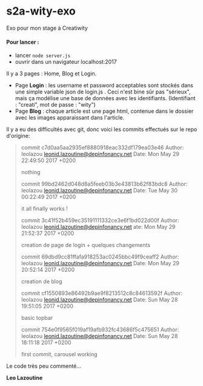 # s2a-wity-exo
Exo pour mon stage à Creatiwity

#### Pour lancer :
* lancer `node server.js`
* ouvrir dans un navigateur localhost:2017

Il y a 3 pages : Home, Blog et Login.

* Page **Login** : les username et password acceptables sont stockés dans une simple variable json de login.js . Ceci n'est bine sûr pas "sérieux", mais ça modélise une base de données avec les identifiants. (Identifiant : "creati", mot de passe : "wity")
* Page **Blog** : chaque article est une page html, contenue dans le dossier avec les images apparaissant dans l'article.

Il y a eu des difficultés avec git, donc voici les commits effectués sur le repo d'origine:

>commit c7d0aa5aa2935ef8880918eac332df179ea03e46
>Author: leolazou <leonid.lazoutine@depinfonancy.net>
>Date:   Mon May 29 22:49:50 2017 +0200
>
>    nothing
>
>commit 99bd2462d048d8a5feeb03b3e43813b62f83bdc8
>Author: leolazou <leonid.lazoutine@depinfonancy.net>
>Date:   Tue May 30 00:22:49 2017 +0200
>
>    it all finally works !
>
>commit 3c41f52b459ec35191111332ce3e6f1bd022d00f
>Author: leolazou <leonid.lazoutine@depinfonancy.net>
>ate:   Mon May 29 21:52:37 2017 +0200
>
>    creation de page de login + quelques changements
>
>commit 69dbd9cc81ffafa918253ac0245bbc49f9ceaff2
>Author: leolazou <leonid.lazoutine@depinfonancy.net>
>Date:   Mon May 29 20:52:14 2017 +0200
>
>    creation de blog
>
>commit cf1550893e86492b9ae9f8213512c8c84613592f
>Author: leolazou <leonid.lazoutine@depinfonancy.net>
>Date:   Sun May 28 19:51:05 2017 +0200
>
>    basic topbar
>
>commit 754e0f9565f019af19afb932fc43686f5c475651
>Author: leolazou <leonid.lazoutine@depinfonancy.net>
>Date:   Sun May 28 18:11:18 2017 +0200
>
>    first commit, carousel working
>

Le code très peu commenté...

**Leo Lazoutine**

